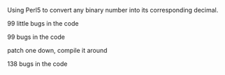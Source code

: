 Using Perl5 to convert any binary number into its corresponding decimal.

99 little bugs in the code

99 bugs in the code

patch one down, compile it around

138 bugs in the code
